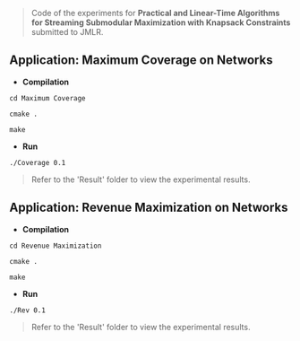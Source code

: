 > Code of the experiments for **Practical and Linear-Time Algorithms for Streaming Submodular Maximization with Knapsack Constraints** submitted to JMLR.

## Application: Maximum Coverage on Networks

* **Compilation**

```setup
cd Maximum Coverage
```

```setup
cmake .
```

```setup
make
```

* **Run** 

```setup
./Coverage 0.1
```

> Refer to the 'Result' folder to view the experimental results.

## Application:  Revenue Maximization on Networks

* **Compilation**

```setup
cd Revenue Maximization
```

```setup
cmake .
```

```setup
make
```

* **Run** 

```setup
./Rev 0.1
```

> Refer to the 'Result' folder to view the experimental results.
